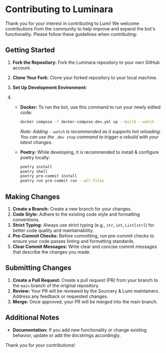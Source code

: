 # Contributing to Luminara

Thank you for your interest in contributing to Lumi! We welcome contributions from the community to help improve and
expand the bot's functionality. Please follow these guidelines when contributing:

## Getting Started

1. **Fork the Repository:** Fork the Luminara repository to your own GitHub account.

2. **Clone Your Fork:** Clone your forked repository to your local machine.

3. **Set Up Development Environment:**
4. 
    * **Docker:** To run the bot, use this command to run your newly edited code:

      ```bash
      docker compose -f docker-compose.dev.yml up --build --watch
      ```

      *Note: Adding `--watch` is recommended as it supports hot reloading. You can use the `.dev stop` command to trigger a rebuild with your latest changes.*

    * **Poetry:** While developing, it is recommended to install & configure poetry locally:

      ```bash
      poetry install
      poetry shell
      poetry pre-commit install
      poetry run pre-commit run --all-files
      ```

## Making Changes

1. **Create a Branch:** Create a new branch for your changes.
2. **Code Style:** Adhere to the existing code style and formatting conventions.
3. **Strict Typing:** Always use strict typing (e.g., `str`, `int`, `List[str]`) for better code quality and
   maintainability.
4. **Pre-Commit Checks:** Before committing, run pre-commit checks to ensure your code passes linting and formatting
   standards.
5. **Clear Commit Messages:** Write clear and concise commit messages that describe the changes you made.

## Submitting Changes

1. **Create a Pull Request:** Create a pull request (PR) from your branch to the `main` branch of the original
   repository.
2. **Review:** Your PR will be reviewed by the Sourcery & Lumi maintainers. Address any feedback or requested changes.
3. **Merge:** Once approved, your PR will be merged into the main branch.

## Additional Notes

* **Documentation:** If you add new functionality or change existing behavior, update or add the docstrings accordingly.

Thank you for your contributions!
